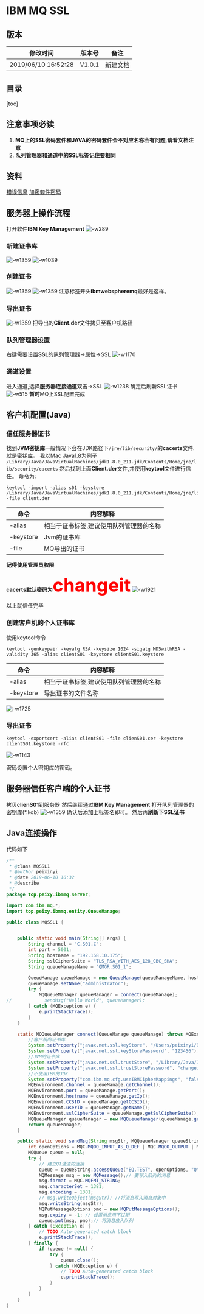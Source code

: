# IBM MQ SSL

## 版本
| 修改时间 | 版本号 |备注|
| --- | --- |---|
| 2019/06/10 16:52:28  | V1.0.1  |新建文档|
## 目录
[toc]
## 注意事项必读
1. **MQ上的SSL密码套件和JAVA的密码套件会不对应名称会有问题,请看文档注意**
2. **队列管理器和通道中的SSL标签记住要相同**


## 资料
[错误信息](https://www-01.ibm.com/support/docview.wss?uid=swg21614686)
[加密套件密码](https://www.ibm.com/support/knowledgecenter/en/SSFKSJ_8.0.0/com.ibm.mq.dev.doc/q113210_.htm)
## 服务器上操作流程
打开软件**IBM Key Management**
![-w289](image/15601464937703.jpg)

### 新建证书库
![-w1359](image/15601466780982.jpg)
![-w1039](image/15601467065158.jpg)
### 创建证书
![-w1359](image/15601467998229.jpg)
![-w1359](image/15601469871422.jpg)
注意标签开头**ibmwebspheremq**最好是这样。
### 导出证书
![-w1359](image/15601471289610.jpg)
把导出的**Client.der**文件拷贝至客户机路径
### 队列管理器设置
右键需要设置**SSL**的队列管理器->属性->SSL
![-w1170](image/15601473686354.jpg)
### 通道设置
进入通道,选择**服务器连接通道**双击->SSL
![-w1238](image/15601475182391.jpg)
确定后刷新SSL证书
![-w515](image/15601475508294.jpg)
**暂时**MQ上SSL配置完成
## 客户机配置(Java)
### 信任服务器证书
找到**JVM密钥库**一般情况下会在JDK路径下`/jre/lib/security/`的**cacerts**文件.就是密钥库。
我以Mac Java1.8为例子 `/Library/Java/JavaVirtualMachines/jdk1.8.0_211.jdk/Contents/Home/jre/lib/security/cacerts`
然后找到上面**Client.der**文件,并使用**keytool**文件进行信任。
命令为:
```
keytool -import -alias s01 -keystore  /Library/Java/JavaVirtualMachines/jdk1.8.0_211.jdk/Contents/Home/jre/lib/security/cacerts -file client.der
```
|命令|内容解释|
| --- | --- |
| -alias | 相当于证书标签,建议使用队列管理器的名称 |
| -keystore | Jvm的证书库  |
| -file  | MQ导出的证书  |

**记得使用管理员权限**

**cacerts默认密码为<font size=100 color=red>changeit</font>**
![-w1921](image/15601485374957.jpg)

以上就信任完毕
### 创建客户机的个人证书库
使用keytool命令
```
keytool -genkeypair -keyalg RSA -keysize 1024 -sigalg MD5withRSA -validity 365 -alias clientS01 -keystore clientS01.keystore
```
|命令|内容解释|
| --- | --- |
| -alias | 相当于证书标签,建议使用队列管理器的名称 |
| -keystore | 导出证书的文件名称  |

![-w1725](image/15601488416890.jpg)

### 导出证书

```
keytool -exportcert -alias clientS01 -file clienS01.cer -keystore clientS01.keystore -rfc
```
![-w1143](image/15601494312498.jpg)

密码设置个人密钥库的密码。

## 服务器信任客户端的个人证书
拷贝**clienS01**到服务器
然后继续通过**IBM Key Management** 打开队列管理器的密钥库(\*.kdb)
![-w1359](image/15601496074899.jpg)
确认后添加上标签名即可。
然后再**刷新下SSL证书**
## Java连接操作
代码如下
```java
/**
 * @class MQSSL1
 * @author peixinyi
 * @date 2019-06-10 10:32
 * @describe
 */
package top.peixy.ibmmq.server;

import com.ibm.mq.*;
import top.peixy.ibmmq.entity.QueueManage;

public class MQSSL1 {


    public static void main(String[] args) {
        String channel = "C.S01.C";
        int port = 5001;
        String hostname = "192.168.10.175";
        String sslCipherSuite = "TLS_RSA_WITH_AES_128_CBC_SHA";
        String queueManageName = "QMGR.S01_1";

        QueueManage queueManage = new QueueManage(queueManageName, hostname, channel, port, sslCipherSuite);
        queueManage.setName("administrator");
        try {
            MQQueueManager queueManager = connect(queueManage);
//            sendMsg("Hello World", queueManager);
        } catch (MQException e) {
            e.printStackTrace();
        }
    }

    static MQQueueManager connect(QueueManage queueManage) throws MQException {
        //客户机的证书库
        System.setProperty("javax.net.ssl.keyStore", "/Users/peixinyi/Desktop/key2/clientS01.keystore");
        System.setProperty("javax.net.ssl.keyStorePassword", "123456");
        //JVM的证书库
        System.setProperty("javax.net.ssl.trustStore", "/Library/Java/JavaVirtualMachines/jdk1.8.0_211.jdk/Contents/Home/jre/lib/security/cacerts");
        System.setProperty("javax.net.ssl.trustStorePassword", "changeit");
        //不使用IBM的JDK
        System.setProperty("com.ibm.mq.cfg.useIBMCipherMappings", "false");
        MQEnvironment.channel = queueManage.getChannel();
        MQEnvironment.port = queueManage.getPort();
        MQEnvironment.hostname = queueManage.getIp();
        MQEnvironment.CCSID = queueManage.getCCSID();
        MQEnvironment.userID = queueManage.getName();
        MQEnvironment.sslCipherSuite = queueManage.getSslCipherSuite();
        MQQueueManager queueManager = new MQQueueManager(queueManage.getQueueManageName());
        return queueManager;
    }

    public static void sendMsg(String msgStr, MQQueueManager queueString) {
        int openOptions = MQC.MQOO_INPUT_AS_Q_DEF | MQC.MQOO_OUTPUT | MQC.MQOO_INQUIRE;
        MQQueue queue = null;
        try {
            // 建立Q1通道的连接
            queue = queueString.accessQueue("EQ.TEST", openOptions, "QMGR.S01_1", null, null);
            MQMessage msg = new MQMessage();// 要写入队列的消息
            msg.format = MQC.MQFMT_STRING;
            msg.characterSet = 1381;
            msg.encoding = 1381;
            // msg.writeObject(msgStr); //将消息写入消息对象中
            msg.writeString(msgStr);
            MQPutMessageOptions pmo = new MQPutMessageOptions();
            msg.expiry = -1; // 设置消息用不过期
            queue.put(msg, pmo);// 将消息放入队列
        } catch (Exception e) {
            // TODO Auto-generated catch block
            e.printStackTrace();
        } finally {
            if (queue != null) {
                try {
                    queue.close();
                } catch (MQException e) {
                    // TODO Auto-generated catch block
                    e.printStackTrace();
                }
            }
        }
    }
}

```